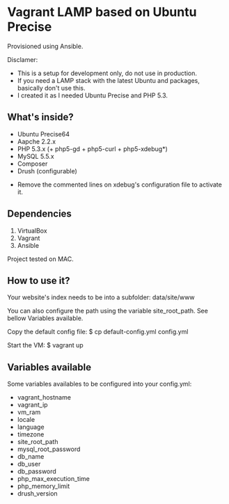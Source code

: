 # Vagrant LAMP based on Ubuntu Precise

Provisioned using Ansible.

Disclamer:
- This is a setup for development only, do not use in production.
- If you need a LAMP stack with the latest Ubuntu and packages, basically don't use this.
- I created it as I needed Ubuntu Precise and PHP 5.3.

## What's inside?

  - Ubuntu Precise64
  - Aapche 2.2.x
  - PHP 5.3.x (+ php5-gd + php5-curl + php5-xdebug*)
  - MySQL 5.5.x
  - Composer
  - Drush (configurable)

* Remove the commented lines on xdebug's configuration file to activate it.

## Dependencies

  1. VirtualBox
  2. Vagrant
  3. Ansible

Project tested on MAC.

## How to use it?

Your website's index needs to be into a subfolder: data/site/www

You can also configure the path using the variable site_root_path. See bellow Variables available.

Copy the default config file: $ cp default-config.yml config.yml

Start the VM: $ vagrant up

## Variables available

Some variables availables to be configured into your config.yml:
  - vagrant_hostname
  - vagrant_ip
  - vm_ram
  - locale
  - language
  - timezone
  - site_root_path
  - mysql_root_password
  - db_name
  - db_user
  - db_password
  - php_max_execution_time
  - php_memory_limit
  - drush_version
